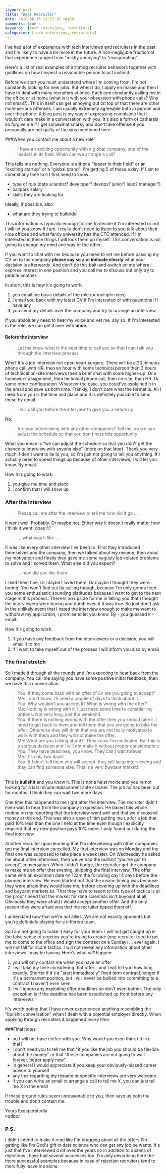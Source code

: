```yaml
---
layout: post
title: "Dear Recruiter"
date: 2016-06-15 11:22:10 +0100
comments: true
keywords: [tech interviews, recruiters]
categories: [tech interviews, recruiters]
---
```

I've had a lot of experience with tech interviews and recruiters in the past and I'm likely to have a lot more in the future. A non-negligible fraction of that experience ranged from "mildly annoying" to "exasperating". 

Here's a list of real examples of irritating recruiter behaviors together with guidlines on how I expect a reasonable person to act instead.

Before we start you must understand where I'm coming from. I'm not constantly looking for new jobs. But when I do, I apply en masse and then I have to deal with many recruiters at once. Each one constantly calling me in the office or at home (what is it with your obsession with phone calls? Why not email?). This in itself can get annoying but on top of that there are other more serious offenses. I am usually extremely agreeable both in person and over the phone. A blog post is my way of expressing complaints that I wouldn't dare make in a conversation with you. It's also a form of catharsis so forgive me if I get somewhat snarky and don't take offense if you personally are not guilty of the sins mentioned here.

###When you contact me about a new role
>I have an exciting opportunity with a global company, one of the leaders in its field. When can we arrange a call?

This tells me nothing. Everyone is either a "leader in their field" or an "exciting startup" or a "global brand". I'm getting 5 of these a day. If I am to commit any time to it I first need to know:

- type of role (data scientist? developer? devops? junior? lead? manager?)
- ballpark salary
- skills they are looking for

Ideally, if possible, also

- what are they trying to build/do

This information is typically enough for me to decide if I'm interested or not. I will let you know if I am. I really don't need to listen to you talk about their nice offices and what fancy university has the CTO attended. If I'm interested in these things I will look them up myself. This conversation is not going to change my mind one way or the other. 

If you want to chat with me because you need to vet me before passing my CV on to the company **please say so** and **indicate clearly** what your decision is afterwards. And don't do this bait-and-switch on me where I express interest in one position and you call me to discuss but only try to peddle another.

In short, this is how it's going to work:

1. you email me basic details of the role (or multiple roles)
2. I email you back with my latest CV if I'm interested or with questions if I have any
3. you send my details over the company and try to arrange an interview

If you absolutely need to hear my voice and vet me, say so. If I'm interested in the role, we can get it over with **once**.

#### Before the interview
>Let me know what is the best time to call you so that I can talk you through the interview process

Why? It's a job interview not open heart surgery. There will be a 20 minutes phone call with HR, then an hour with some technical person then 3 hours of technical on-site interviews then a brief chat with some higher-up. Or a homework assignment, then technical phone call, then on-site, then HR. Or some other configuration. Whatever the case, you could've explained it in the email and save us both time. Frankly, I don't care what the format is. All I need from you is the time and place and it is definitely possible to send those by email.

>I will call you before the interview to give you a heads up

No.

>Are you interviewing with any other companies? Tell me, so we can adjust the schedule so that you don't miss this opportunity

What you mean is "we can adjust the schedule so that you don't get the chance to interview with anyone else" (more on that later). Thank you very much. I don't want to lie to you, so I'm just not going to tell you anything. If I actually need to speed things up because of other interviews, I will let you know. By email.

How it is going to work:

1. you give me time and place
2. I confirm that I will show up

### After the interview
>Please call me after the interview to tell me how did it go ...

It went well. Probably. Or maybe not. Either way it doesn't really matter how _I_ think it went, does it?

>... what was it like ...

It was like every other interview I've been to. First they introduced themselves and the company, then we talked about my resume, then about my motivation and finally they gave me some vaguely job-related problems to solve and I solved them. What else did you expect?

>... how did you like them

I liked them fine. Or maybe I loved them. Or maybe I thought they were boring. You won't find out by calling though, because I'm only gonna feed you some enthusiastic sounding platitudes because I want to get to the next stage in this process. There is no upside for me in telling you that I thought the interviewers were boring and dumb even if it was true. So just don't ask. In the unlikely event that I hated the interview enough to make me want to withdraw my application, I promise to let you know. By - you guessed it - email.

How it's going to work:

1. if you have any feedback from the interviewers or a decision, you will email it to me
2. if I want to take myself out of the process I will inform you also by email

### The final stretch
So I made it through all the rounds and I'm expecting to hear back from the company. You call me saying you have some positive initial feedback, then we have this conversation:

>You: If they come back with an offer of £n are you going to accept?  
Me: I don't know. I'll need a couple of days to think about it.  
You: Why wouldn't you accept it? What is wrong with the offer?  
Me: Nothing is wrong with it. I just need some time to consider my options. Not very long, just the weekend.  
You: If there is nothing wrong with the offer then you should take it. I need to get back to them and tell them that you are going to take the offer. Otherwise they will think that you are not really motivated to work with them and they will not make the offer.  
Me: What are you talking about?! They know I'm motivated. But this is a serious decision and I will not make it without proper consideration.  
You: They have deadlines, you know. They can't wait forever.  
Me: It's only two days!  
You: If I don't tell them you will accept, they will keep interviewing and they can find someone else. This is a very buyoant market!  
...

This is **bullshit** and you know it. This is not a heist movie and you're not looking for a last minute replacement safe cracker. The job ad has been out for months. I think they can wait two more days.

One time this happened to me right after the interview. The recruiter didn't even wait to hear from the company in question. He based this whole routine on my reporting that the interview went well and that we discussed money at the end. This was also a case of him putting me up for a job that paid 10% less than the one I held at the time even though I explicitly required that my new position pays 10% more. I only found out during the final interview.

Another recruiter upon learning that I'm interviewing with other companies got my final interview cancelled. My first interview was on Monday and the final one was supposed to take place a week later. On Wednesday he asked me about other interviews, then we've had the bullshit "you've got to accept" conversation. When I didn't budge, the recruiter got the company to make me an offer that evening, skipping the final interview. The offer came with an expiration date on 12am the following day! 4 days before the planned interview. He even blurted out that the insane timing was because they were afraid they would lose me, before covering up with the deadlines and buyoant markets bs. That they have to resort to this type of tactics is all the proof I need that the market for data scientists isn't buyoant at all. _Obviously_ they were afraid I would accept another offer. And the only reason they were afraid was that the recruiter tipped them off.

I understand now that we're not allies. We are not exactly oponents but you're definitely playing for a different team. 

So I am not going to make it easy for your team. I will not get caught up in the false sense of urgency you're trying to create (one recruiter tried to get me to come to the office and sign the contract on a Sunday) ... ever again. I will not fall for scare tactics. I will not reveal any information about other interviews I may be having. Here's what _will_ happen:

1. you will only contact me when you have an offer
2. I will take my time considering that offer - and I will tell you how long exactly. Shorter if it's a "start immediately" fixed term contract, longer if it's a permanent position, but I will never be bullied into committing to a contract I haven't even seen
3. I will ignore any exploding offer deadlines so don't even bother. The only exception is if the deadline has been established up front before any interviews

It's worth noting that I have never experienced anything resembling the "bullshit conversation" when I dealt with a potential employer directly. When applying through recruiters it happened _every time_.

###Final notes

- no I will not have coffee with you. Why would you even think I'd like that?
- I don't need you to tell me that "if you like the job you should be flexible about the money" or that "these companies are not going to wait forever, better apply now"
- in general I would appreciate if you keep your obviously-biased career advice to yourself
- any tips regarding my resume or specific interviews are very welcome
- if you can write an email to arrange a call to tell me X, you can just tell me X in the email

If these ground rules seem unreasonable to you, then save us both the trouble and don't contact me.

Yours Exasperatedly  
_nadbor_

### P.S.
I didn't intend to make it read like I'm bragging about all the offers I'm getting like I'm God's gift to data science who can get any job he wants. It's just that I've interviewed _a lot_ over the years so in addition to dozens of rejections I have had several successes too. I'm only describing here the more successful examples because in case of rejection recruiters tend to mercifully leave me alone.